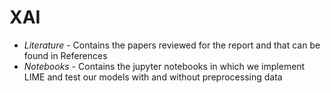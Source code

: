 # XAI

- *Literature* - Contains the papers reviewed for the report and that can be found in References
- *Notebooks* - Contains the jupyter notebooks in which we implement LIME and test our models with and without preprocessing data

